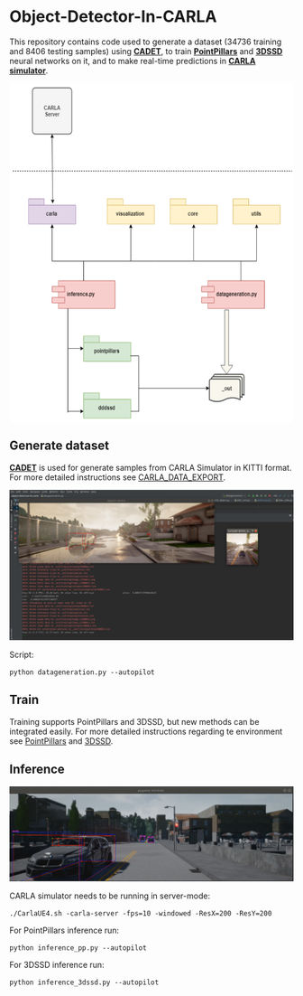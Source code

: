 # Object-Detector-In-CARLA
This repository contains code used to generate a dataset (34736 training and 8406 testing samples) 
using [**CADET**](https://github.com/Ozzyz/carla-data-export), to train [**PointPillars**](https://github.com/nutonomy/second.pytorch) 
and [**3DSSD**](https://github.com/Jia-Research-Lab/3DSSD) neural networks on it, and to make real-time predictions in
 [**CARLA simulator**](https://github.com/carla-simulator/carla).

<img src="images/architecture.png" height="600" align="center">


## Generate dataset
[**CADET**]() is used for generate samples from CARLA Simulator in KITTI format.
For more detailed instructions see [CARLA_DATA_EXPORT](CARLA_DATA_EXPORT.md).

<img src="images/data-generation.png">

Script:
```
python datageneration.py --autopilot
```

## Train
Training supports PointPillars and 3DSSD, but new methods can be integrated easily.
For more detailed instructions regarding te environment see [PointPillars](pointpillars/README.md) and [3DSSD](dddssd/README.md).

## Inference

<img src="images/3dssd-det-0.png">

CARLA simulator needs to be running in server-mode:
```
./CarlaUE4.sh -carla-server -fps=10 -windowed -ResX=200 -ResY=200
``` 
For PointPillars inference run:
```
python inference_pp.py --autopilot
```

For 3DSSD inference run:
```
python inference_3dssd.py --autopilot
```
